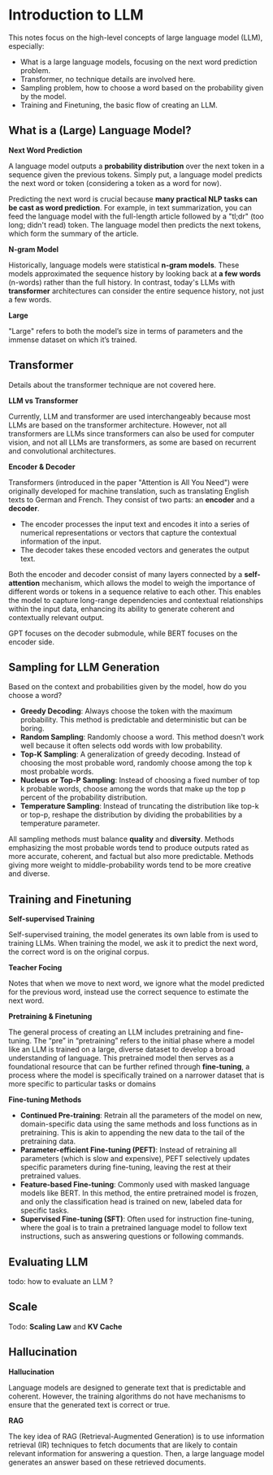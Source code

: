 # Introduction to LLM

This notes focus on the high-level concepts of large language model (LLM), especially:

- What is a large language models, focusing on the next word prediction problem.
- Transformer, no technique details are involved here.
- Sampling problem, how to choose a word based on the probability given by the model.
- Training and Finetuning, the basic flow of creating an LLM.

## What is a (Large) Language Model?

**Next Word Prediction**

A language model outputs a **probability distribution** over the next token in a sequence given the previous tokens. Simply put, a language model predicts the next word or token (considering a token as a word for now).

Predicting the next word is crucial because **many practical NLP tasks can be cast as word prediction**. For example, in text summarization, you can feed the language model with the full-length article followed by a "tl;dr" (too long; didn't read) token. The language model then predicts the next tokens, which form the summary of the article.

**N-gram Model**

Historically, language models were statistical **n-gram models**. These models approximated the sequence history by looking back at **a few words** (n-words) rather than the full history. In contrast, today's LLMs with **transformer** architectures can consider the entire sequence history, not just a few words.

**Large**

"Large" refers to both the model’s size in terms of parameters and the immense dataset on which it’s trained.

## Transformer

Details about the transformer technique are not covered here.

**LLM vs Transformer**

Currently, LLM and transformer are used interchangeably because most LLMs are based on the transformer architecture. However, not all transformers are LLMs since transformers can also be used for computer vision, and not all LLMs are transformers, as some are based on recurrent and convolutional architectures.

**Encoder & Decoder**

Transformers (introduced in the paper "Attention is All You Need") were originally developed for machine translation, such as translating English texts to German and French. They consist of two parts: an **encoder** and a **decoder**.

- The encoder processes the input text and encodes it into a series of numerical representations or vectors that capture the contextual information of the input.
- The decoder takes these encoded vectors and generates the output text.

Both the encoder and decoder consist of many layers connected by a **self-attention** mechanism, which allows the model to weigh the importance of different words or tokens in a sequence relative to each other. This enables the model to capture long-range dependencies and contextual relationships within the input data, enhancing its ability to generate coherent and contextually relevant output.

GPT focuses on the decoder submodule, while BERT focuses on the encoder side.

## Sampling for LLM Generation

Based on the context and probabilities given by the model, how do you choose a word?

- **Greedy Decoding**: Always choose the token with the maximum probability. This method is predictable and deterministic but can be boring.
- **Random Sampling**: Randomly choose a word. This method doesn't work well because it often selects odd words with low probability.
- **Top-K Sampling**: A generalization of greedy decoding. Instead of choosing the most probable word, randomly choose among the top k most probable words.
- **Nucleus or Top-P Sampling**: Instead of choosing a fixed number of top k probable words, choose among the words that make up the top p percent of the probability distribution.
- **Temperature Sampling**: Instead of truncating the distribution like top-k or top-p, reshape the distribution by dividing the probabilities by a temperature parameter.

All sampling methods must balance **quality** and **diversity**. Methods emphasizing the most probable words tend to produce outputs rated as more accurate, coherent, and factual but also more predictable. Methods giving more weight to middle-probability words tend to be more creative and diverse.

## Training and Finetuning

**Self-supervised Training**

Self-supervised training, the model generates its own lable from is used to training LLMs. When training the model, we ask it to predict the next word, the correct word is on the original corpus. 

**Teacher Focing**

Notes that when we move to next word, we ignore what the model predicted for the previous word, instead use the correct sequence to estimate the next word.

**Pretraining & Finetuning**

The general process of creating an LLM includes pretraining and fine-tuning. The “pre” in “pretraining” refers to the initial phase where a model like an LLM is trained on a large, diverse dataset to develop a broad understanding of language. This pretrained model then serves as a foundational resource that can be further refined through **fine-tuning**, a process where the model is specifically trained on a narrower dataset that is more specific to particular tasks or domains

**Fine-tuning Methods**

- **Continued Pre-training**: Retrain all the parameters of the model on new, domain-specific data using the same methods and loss functions as in pretraining. This is akin to appending the new data to the tail of the pretraining data.
- **Parameter-efficient Fine-tuning (PEFT)**: Instead of retraining all parameters (which is slow and expensive), PEFT selectively updates specific parameters during fine-tuning, leaving the rest at their pretrained values.
- **Feature-based Fine-tuning**: Commonly used with masked language models like BERT. In this method, the entire pretrained model is frozen, and only the classification head is trained on new, labeled data for specific tasks.
- **Supervised Fine-tuning (SFT)**: Often used for instruction fine-tuning, where the goal is to train a pretrained language model to follow text instructions, such as answering questions or following commands.

## Evaluating LLM 

todo: how to evaluate an LLM ?

## Scale

Todo: **Scaling Law** and **KV Cache**

## Hallucination

**Hallucination**

Language models are designed to generate text that is predictable and coherent. However, the training algorithms do not have mechanisms to ensure that the generated text is correct or true.

**RAG**

The key idea of RAG (Retrieval-Augmented Generation) is to use information retrieval (IR) techniques to fetch documents that are likely to contain relevant information for answering a question. Then, a large language model generates an answer based on these retrieved documents.
